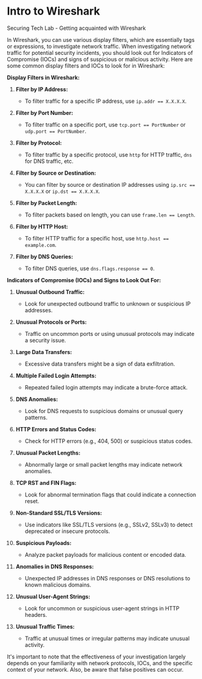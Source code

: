# Intro to Wireshark


Securing Tech Lab - Getting acquainted with Wireshark

In Wireshark, you can use various display filters, which are essentially tags or expressions, to investigate network traffic. When investigating network traffic for potential security incidents, you should look out for Indicators of Compromise (IOCs) and signs of suspicious or malicious activity. Here are some common display filters and IOCs to look for in Wireshark:

**Display Filters in Wireshark:**

1. **Filter by IP Address:**
   - To filter traffic for a specific IP address, use `ip.addr == X.X.X.X`.

2. **Filter by Port Number:**
   - To filter traffic on a specific port, use `tcp.port == PortNumber` or `udp.port == PortNumber`.

3. **Filter by Protocol:**
   - To filter traffic by a specific protocol, use `http` for HTTP traffic, `dns` for DNS traffic, etc.

4. **Filter by Source or Destination:**
   - You can filter by source or destination IP addresses using `ip.src == X.X.X.X` or `ip.dst == X.X.X.X`.

5. **Filter by Packet Length:**
   - To filter packets based on length, you can use `frame.len == Length`.

6. **Filter by HTTP Host:**
   - To filter HTTP traffic for a specific host, use `http.host == example.com`.

7. **Filter by DNS Queries:**
   - To filter DNS queries, use `dns.flags.response == 0`.

**Indicators of Compromise (IOCs) and Signs to Look Out For:**

1. **Unusual Outbound Traffic:**
   - Look for unexpected outbound traffic to unknown or suspicious IP addresses.

2. **Unusual Protocols or Ports:**
   - Traffic on uncommon ports or using unusual protocols may indicate a security issue.

3. **Large Data Transfers:**
   - Excessive data transfers might be a sign of data exfiltration.

4. **Multiple Failed Login Attempts:**
   - Repeated failed login attempts may indicate a brute-force attack.

5. **DNS Anomalies:**
   - Look for DNS requests to suspicious domains or unusual query patterns.

6. **HTTP Errors and Status Codes:**
   - Check for HTTP errors (e.g., 404, 500) or suspicious status codes.

7. **Unusual Packet Lengths:**
   - Abnormally large or small packet lengths may indicate network anomalies.

8. **TCP RST and FIN Flags:**
   - Look for abnormal termination flags that could indicate a connection reset.

9. **Non-Standard SSL/TLS Versions:**
   - Use indicators like SSL/TLS versions (e.g., SSLv2, SSLv3) to detect deprecated or insecure protocols.

10. **Suspicious Payloads:**
    - Analyze packet payloads for malicious content or encoded data.

11. **Anomalies in DNS Responses:**
    - Unexpected IP addresses in DNS responses or DNS resolutions to known malicious domains.

12. **Unusual User-Agent Strings:**
    - Look for uncommon or suspicious user-agent strings in HTTP headers.

13. **Unusual Traffic Times:**
    - Traffic at unusual times or irregular patterns may indicate unusual activity.

It's important to note that the effectiveness of your investigation largely depends on your familiarity with network protocols, IOCs, and the specific context of your network. Also, be aware that false positives can occur.